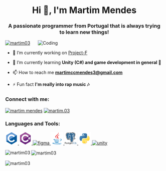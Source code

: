<h1 align="center">Hi 👋, I'm Martim Mendes</h1>
<h3 align="center">A passionate programmer from Portugal that is always trying to learn new things!</h3>
<img align="right" alt="Coding" width="400" src="https://i.pinimg.com/originals/dc/37/94/dc3794511852f2f5137dfdc10b04e6b6.gif">

<p align="left"> <a href="https://github.com/ryo-ma/github-profile-trophy"><img src="https://github-profile-trophy.vercel.app/?username=martim03" alt="martim03" /></a> </p>

- 🔭 I’m currently working on [Project-F](https://github.com/Martim03/Project-F.git)

- 🌱 I’m currently learning **Unity (C#) and game development in general 👾**

- 📫 How to reach me **martimccmendes3@gmail.com**

- ⚡ Fun fact **I'm really into rap music 🎶**

<h3 align="left">Connect with me:</h3>
<p align="left">
<a href="https://linkedin.com/in/martim mendes" target="blank"><img align="center" src="https://raw.githubusercontent.com/rahuldkjain/github-profile-readme-generator/master/src/images/icons/Social/linked-in-alt.svg" alt="martim mendes" height="30" width="40" /></a>
<a href="https://instagram.com/martim.03" target="blank"><img align="center" src="https://raw.githubusercontent.com/rahuldkjain/github-profile-readme-generator/master/src/images/icons/Social/instagram.svg" alt="martim.03" height="30" width="40" /></a>
</p>

<h3 align="left">Languages and Tools:</h3>
<p align="left"> <a href="https://www.cprogramming.com/" target="_blank" rel="noreferrer"> <img src="https://raw.githubusercontent.com/devicons/devicon/master/icons/c/c-original.svg" alt="c" width="40" height="40"/> </a> <a href="https://www.w3schools.com/cs/" target="_blank" rel="noreferrer"> <img src="https://raw.githubusercontent.com/devicons/devicon/master/icons/csharp/csharp-original.svg" alt="csharp" width="40" height="40"/> </a> <a href="https://www.figma.com/" target="_blank" rel="noreferrer"> <img src="https://www.vectorlogo.zone/logos/figma/figma-icon.svg" alt="figma" width="40" height="40"/> </a> <a href="https://www.java.com" target="_blank" rel="noreferrer"> <img src="https://raw.githubusercontent.com/devicons/devicon/master/icons/java/java-original.svg" alt="java" width="40" height="40"/> </a> <a href="https://www.postgresql.org" target="_blank" rel="noreferrer"> <img src="https://raw.githubusercontent.com/devicons/devicon/master/icons/postgresql/postgresql-original-wordmark.svg" alt="postgresql" width="40" height="40"/> </a> <a href="https://www.python.org" target="_blank" rel="noreferrer"> <img src="https://raw.githubusercontent.com/devicons/devicon/master/icons/python/python-original.svg" alt="python" width="40" height="40"/> </a> <a href="https://unity.com/" target="_blank" rel="noreferrer"> <img src="https://www.vectorlogo.zone/logos/unity3d/unity3d-icon.svg" alt="unity" width="40" height="40"/> </a> </p>

<p><img align="left" src="https://github-readme-stats.vercel.app/api/top-langs?username=martim03&show_icons=true&locale=en&layout=compact" alt="martim03" /></p>

<p>&nbsp;<img align="center" src="https://github-readme-stats.vercel.app/api?username=martim03&show_icons=true&locale=en" alt="martim03" /></p>

<p><img align="center" src="https://github-readme-streak-stats.herokuapp.com/?user=martim03&" alt="martim03" /></p>
